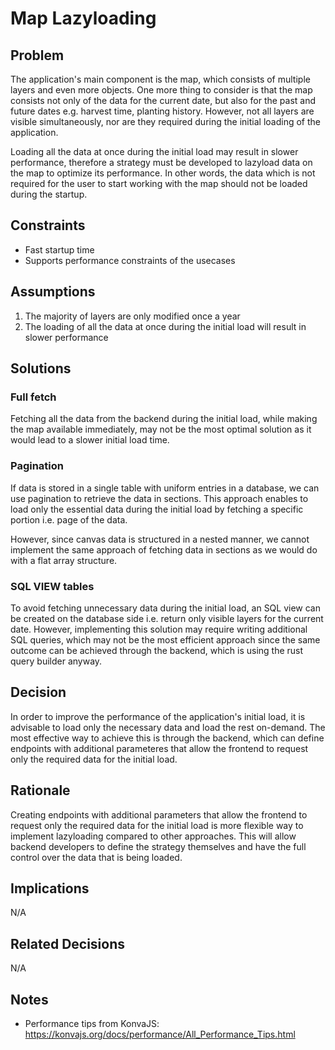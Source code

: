 # Map Lazyloading

## Problem

The application's main component is the map, which consists of multiple layers and even more objects.
One more thing to consider is that the map consists not only of the data for the current date, but also for the past and future dates e.g. harvest time, planting history.
However, not all layers are visible simultaneously, nor are they required during the initial loading of the application.

Loading all the data at once during the initial load may result in slower performance, therefore a strategy must be developed to lazyload data on the map to optimize its performance.
In other words, the data which is not required for the user to start working with the map should not be loaded during the startup.

## Constraints

-   Fast startup time
-   Supports performance constraints of the usecases

## Assumptions

1. The majority of layers are only modified once a year
2. The loading of all the data at once during the initial load will result in slower performance

## Solutions

### Full fetch

Fetching all the data from the backend during the initial load, while making the map available immediately, may not be the most optimal solution as it would lead to a slower initial load time.

### Pagination

If data is stored in a single table with uniform entries in a database, we can use pagination to retrieve the data in sections.
This approach enables to load only the essential data during the initial load by fetching a specific portion i.e. page of the data.

However, since canvas data is structured in a nested manner, we cannot implement the same approach of fetching data in sections as we would do with a flat array structure.

### SQL VIEW tables

To avoid fetching unnecessary data during the initial load, an SQL view can be created on the database side i.e. return only visible layers for the current date.
However, implementing this solution may require writing additional SQL queries, which may not be the most efficient approach since the same outcome can be achieved through the backend, which is using the rust query builder anyway.

## Decision

In order to improve the performance of the application's initial load, it is advisable to load only the necessary data and load the rest on-demand.
The most effective way to achieve this is through the backend, which can define endpoints with additional parameteres that allow the frontend to request only the required data for the initial load.

## Rationale

Creating endpoints with additional parameters that allow the frontend to request only the required data for the initial load is more flexible way to implement lazyloading compared to other approaches.
This will allow backend developers to define the strategy themselves and have the full control over the data that is being loaded.

## Implications

N/A

## Related Decisions

N/A

## Notes

-   Performance tips from KonvaJS:
    https://konvajs.org/docs/performance/All_Performance_Tips.html
